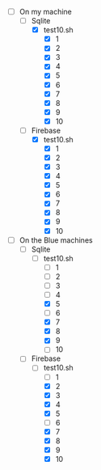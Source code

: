 - [ ] On my machine
	- [ ] Sqlite
		- [x] test10.sh
			- [x] 1
			- [x] 2
			- [x] 3
			- [x] 4
			- [x] 5
			- [x] 6
			- [x] 7
			- [x] 8
			- [x] 9
			- [x] 10
	- [ ] Firebase
		- [x] test10.sh
			- [x] 1
			- [x] 2
			- [x] 3
			- [x] 4
			- [x] 5
			- [x] 6
			- [x] 7
			- [x] 8
			- [x] 9
			- [x] 10

- [ ] On the Blue machines
	- [ ] Sqlite
		- [ ] test10.sh
			- [ ] 1
			- [ ] 2
			- [ ] 3
			- [ ] 4
			- [x] 5
			- [ ] 6
			- [x] 7
			- [x] 8
			- [x] 9
			- [ ] 10
	- [ ] Firebase
		- [ ] test10.sh
			- [ ] 1
			- [x] 2
			- [x] 3
			- [x] 4
			- [x] 5
			- [ ] 6
			- [x] 7
			- [x] 8
			- [x] 9
			- [x] 10